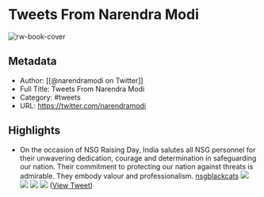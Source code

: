 # Tweets From Narendra Modi

![rw-book-cover](https://pbs.twimg.com/profile_images/1833509376528945157/5AeMNn9f.jpg)

## Metadata
- Author: [[@narendramodi on Twitter]]
- Full Title: Tweets From Narendra Modi
- Category: #tweets
- URL: https://twitter.com/narendramodi

## Highlights
- On the occasion of NSG Raising Day, India salutes all NSG personnel for their unwavering dedication, courage and determination in safeguarding our nation. Their commitment to protecting our nation against threats is admirable. They embody valour and professionalism.
  [nsgblackcats](https://twitter.com/nsgblackcats)
  ![](https://pbs.twimg.com/media/GZ_J6k0XsAI1xMz.jpg)
  ![](https://pbs.twimg.com/media/GZ_J7WBWIAA1msq.jpg)
  ![](https://pbs.twimg.com/media/GZ_J8D5XMAASYnC.png)
  ![](https://pbs.twimg.com/media/GZ_J80RWEAAX41F.png) ([View Tweet](https://twitter.com/narendramodi/status/1846416977453109742))
